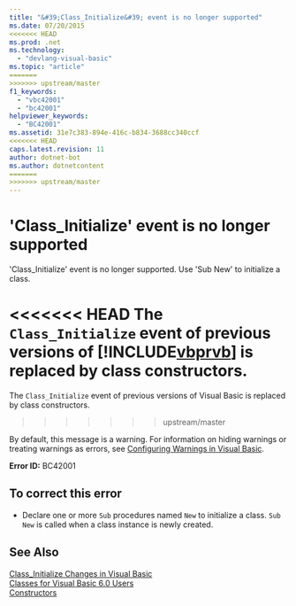 ```yaml
---
title: "&#39;Class_Initialize&#39; event is no longer supported"
ms.date: 07/20/2015
<<<<<<< HEAD
ms.prod: .net
ms.technology: 
  - "devlang-visual-basic"
ms.topic: "article"
=======
>>>>>>> upstream/master
f1_keywords: 
  - "vbc42001"
  - "bc42001"
helpviewer_keywords: 
  - "BC42001"
ms.assetid: 31e7c383-894e-416c-b834-3688cc340ccf
<<<<<<< HEAD
caps.latest.revision: 11
author: dotnet-bot
ms.author: dotnetcontent
=======
>>>>>>> upstream/master
---
```

# &#39;Class_Initialize&#39; event is no longer supported
'Class_Initialize' event is no longer supported. Use 'Sub New' to initialize a class.  
  
<<<<<<< HEAD
 The `Class_Initialize` event of previous versions of [!INCLUDE[vbprvb](~/includes/vbprvb-md.md)] is replaced by class constructors.  
=======
 The `Class_Initialize` event of previous versions of Visual Basic is replaced by class constructors.  
>>>>>>> upstream/master
  
 By default, this message is a warning. For information on hiding warnings or treating warnings as errors, see [Configuring Warnings in Visual Basic](/visualstudio/ide/configuring-warnings-in-visual-basic).  
  
 **Error ID:** BC42001  
  
## To correct this error  
  
-   Declare one or more `Sub` procedures named `New` to initialize a class. `Sub New` is called when a class instance is newly created.  
  
## See Also  
 [Class_Initialize Changes in Visual Basic](http://msdn.microsoft.com/library/2cd023cf-2869-4836-b08d-43822294beeb)  
 [Classes for Visual Basic 6.0 Users](http://msdn.microsoft.com/library/d625222c-cd32-4c8d-b25c-ea71729b88b7)  
 [Constructors](~/docs/visual-basic/programming-guide/concepts/object-oriented-programming.md#constructors)
